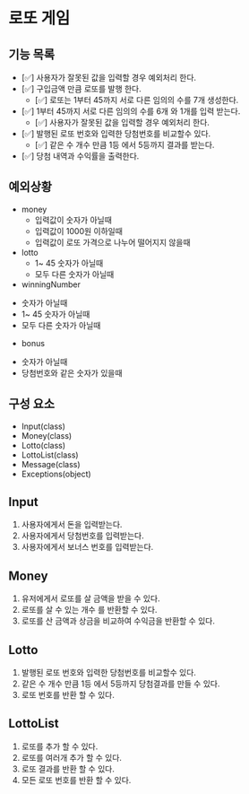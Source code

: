 # 로또 게임

## 기능 목록

- [✅] 사용자가 잘못된 값을 입력할 경우 예외처리 한다.
- [✅] 구입금액 만큼 로또를 발행 한다.
    - [✅] 로또는 1부터 45까지 서로 다른 임의의 수를 7개 생성한다.
- [✅] 1부터 45까지 서로 다른 임의의 수를 6개 와 1개를 입력 받는다.
    - [✅] 사용자가 잘못된 값을 입력할 경우 예외처리 한다.
- [✅] 발행된 로또 번호와 입력한 당첨번호를 비교할수 있다.
    - [✅] 같은 수 개수 만큼 1등 에서 5등까지 결과를 받는다.
- [✅] 당첨 내역과 수익률을 출력한다.


## 예외상황

- money
  * 입력값이 숫자가 아닐때
  * 입력값이 1000원 이하일때
  * 입력값이 로또 가격으로 나누어 떨어지지 않을때
- lotto
  * 1~ 45 숫자가 아닐때
  * 모두 다른 숫자가 아닐때
- winningNumber
 * 숫자가 아닐때
 * 1~ 45 숫자가 아닐때
 * 모두 다른 숫자가 아닐때
- bonus
 * 숫자가 아닐때
 * 당첨번호와 같은 숫자가 있을때


## 구성 요소

- Input(class)
- Money(class)
- Lotto(class)
- LottoList(class)
- Message(class)
- Exceptions(object)

## Input

1. 사용자에게서 돈을 입력받는다.
2. 사용자에게서 당첨번호를 입력받는다.
3. 사용자에게서 보너스 번호를 입력받는다.

  
## Money

1. 유저에게서 로또를 살 금액을 받을 수 있다.
2. 로또를 살 수 있는 개수 를 반환할 수 있다.
3. 로또를 산 금액과 상금을 비교하여 수익금을 반환할 수 있다.


## Lotto

1. 발행된 로또 번호와 입력한 당첨번호를 비교할수 있다.
2. 같은 수 개수 만큼 1등 에서 5등까지 당첨결과를 만들 수 있다.
3. 로또 번호를 반환 할 수 있다.

## LottoList

1. 로또를 추가 할 수 있다.
2. 로또를 여러개 추가 할 수 있다.
3. 로또 결과를 반환 할 수 있다.
4. 모든 로또 번호를 반환 할 수 있다. 